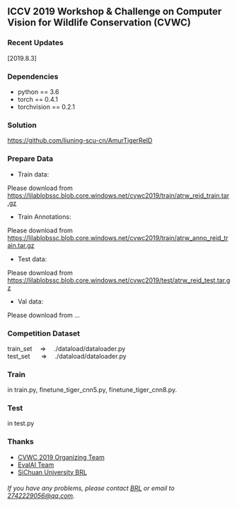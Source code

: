 ## ICCV 2019 Workshop & Challenge on Computer Vision for Wildlife Conservation (CVWC)


### Recent Updates
[2019.8.3]


### Dependencies
- python == 3.6
- torch == 0.4.1
- torchvision == 0.2.1


### Solution  
https://github.com/liuning-scu-cn/AmurTigerReID


### Prepare Data  
- Train data:

Please download from https://lilablobssc.blob.core.windows.net/cvwc2019/train/atrw_reid_train.tar.gz

- Train Annotations:

Please download from https://lilablobssc.blob.core.windows.net/cvwc2019/train/atrw_anno_reid_train.tar.gz

- Test data:

Please download from https://lilablobssc.blob.core.windows.net/cvwc2019/test/atrw_reid_test.tar.gz

- Val data:

Please download from ...


### Competition Dataset  
train_set &ensp;&ensp;=> &ensp;&ensp;./dataload/dataloader.py  
test_set &ensp;&ensp;&ensp;=> &ensp;&ensp;./dataload/dataloader.py


### Train  
in train.py, finetune_tiger_cnn5.py, finetune_tiger_cnn8.py. 


### Test  
in test.py  


### Thanks
- [CVWC 2019 Organizing Team](https://cvwc2019.github.io/)
- [EvalAI Team](https://evalai.cloudcv.org)
- [SiChuan University BRL](http://www.scubrl.org/index)

###### If you have any problems, please contact [BRL](http://www.scubrl.org/index) or email to 2742229056@qq.com.
